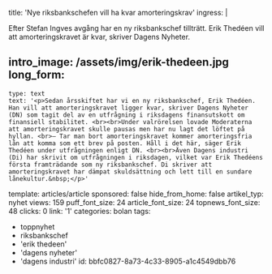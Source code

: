 title: 'Nye riksbankschefen vill ha kvar amorteringskrav'
ingress: |
  <p>Efter Stefan Ingves avgång har en ny riksbankschef tillträtt. Erik Thedéen vill att amorteringskravet är kvar, skriver Dagens Nyheter.
  </p>
  
intro_image: /assets/img/erik-thedeen.jpg
long_form:
  -
    type: text
    text: '<p>Sedan årsskiftet har vi en ny riksbankschef, Erik Thedéen. Han vill att amorteringskravet ligger kvar, skriver Dagens Nyheter (DN) som tagit del av en utfrågning i riksdagens finansutskott om finansiell stabilitet. <br><br>Under valrörelsen lovade Moderaterna att amorteringskravet skulle pausas men har nu lagt det löftet på hyllan. <br>– Tar man bort amorteringskravet kommer amorteringsfria lån att komma som ett brev på posten. Håll i det här, säger Erik Thedéen under utfrågningen enligt DN. <br><br>Även Dagens industri (Di) har skrivit om utfrågningen i riksdagen, vilket var Erik Thedéens första framträdande som ny riksbankschef. Di skriver att amorteringskravet har dämpat skuldsättning och lett till en sundare lånekultur.&nbsp;</p>'
template: articles/article
sponsored: false
hide_from_home: false
artikel_typ: nyhet
views: 159
puff_font_size: 24
article_font_size: 24
topnews_font_size: 48
clicks: 0
link: '1'
categories: bolan
tags:
  - toppnyhet
  - riksbankschef
  - 'erik thedeen'
  - 'dagens nyheter'
  - 'dagens industri'
id: bbfc0827-8a73-4c33-8905-a1c4549dbb76
